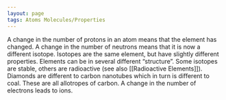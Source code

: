 ```yaml
---
layout: page
tags: Atoms Molecules/Properties 
---
```


A change in the number of protons in an atom means that the element has changed. A change in the number of neutrons means that it is now a different isotope. Isotopes are the same element, but have slightly different properties. Elements can be in several different “structure”. Some isotopes are stable, others are radioactive (see also [[Radioactive Elements]]). Diamonds are different to carbon nanotubes which in turn is different to coal. These are all allotropes of carbon. A change in the number of electrons leads to ions.
